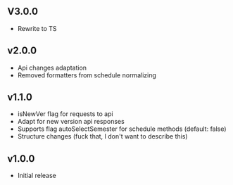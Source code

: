 ## V3.0.0
* Rewrite to TS

## v2.0.0
* Api changes adaptation
* Removed formatters from schedule normalizing

## v1.1.0
* isNewVer flag for requests to api
* Adapt for new version api responses
* Supports flag autoSelectSemester for schedule methods (default: false)
* Structure changes (fuck that, I don't want to describe this)

## v1.0.0
* Initial release
